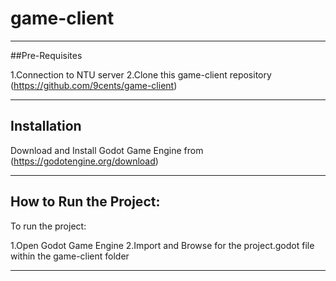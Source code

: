 # game-client

---
##Pre-Requisites

1.Connection to NTU server
2.Clone this game-client repository 
(https://github.com/9cents/game-client)

---
## Installation

Download and Install Godot Game Engine from 
(https://godotengine.org/download)

---
## How to Run the Project:
 
To run the project:

1.Open Godot Game Engine 
2.Import and Browse for the project.godot file within the game-client folder 

---

